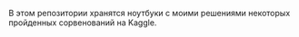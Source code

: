 В этом репозитории хранятся ноутбуки с моими решениями некоторых пройденных сорвенований на Kaggle. 
